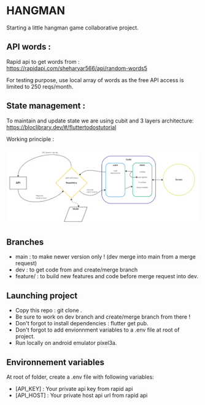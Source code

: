# HANGMAN

Starting a little hangman game collaborative project.

## API words :

Rapid api to get words from :
https://rapidapi.com/sheharyar566/api/random-words5

For testing purpose, use local array of words as the free API access is limited to 250 reqs/month.

## State management :

To maintain and update state we are using cubit and 3 layers architecture:
https://bloclibrary.dev/#/fluttertodostutorial

Working principle :

![Architecture](schema/QCS_Cubit.jpg)

## Branches

- main : to make newer version only ! (dev merge into main from a merge request)
- dev : to get code from and create/merge branch
- feature/<feature-name-scope> : to build new features and code before merge request into dev.

## Launching project

- Copy this repo : git clone <url>.
- Be sure to work on dev branch and create/merge branch from there !
- Don't forgot to install dependencies : flutter get pub.
- Don't forgot to add envionnment variables to a .env file at root of project.
- Run locally on android emulator pixel3a.

## Environnement variables

At root of folder, create a .env file with following variables:

- [API_KEY]  : Your private api key from rapid api
- [API_HOST] : Your private host api url from rapid api

